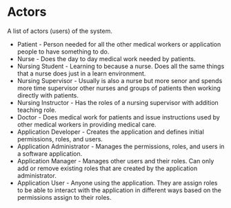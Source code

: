 # Actors

A list of actors (users) of the system.

  * Patient - Person needed for all the other medical workers or application
  people to have something to do.
  * Nurse - Does the day to day medical work needed by patients.
  * Nursing Student - Learning to because a nurse. Does all the same things
  that a nurse does just in a learn environment.
  * Nursing Supervisor - Usually is also a nurse but more senor and spends more
  time supervisor other nurses and groups of patients then working directly
  with patients.
  * Nursing Instructor - Has the roles of a nursing supervisor with addition
  teaching role.
  * Doctor - Does medical work for patients and issue instructions used by
  other medical workers in providing medical care.
  * Application Developer - Creates the application and defines initial
  permissions, roles, and users.
  * Application Administrator - Manages the permissions, roles, and users in a
  software application.
  * Application Manager - Manages other users and their roles. Can only add or
  remove existing roles that are created by the application administrator.
  * Application User - Anyone using the application. They are assign roles to
  be able to interact with the application in different ways based on the
  permissions assign to their roles.
